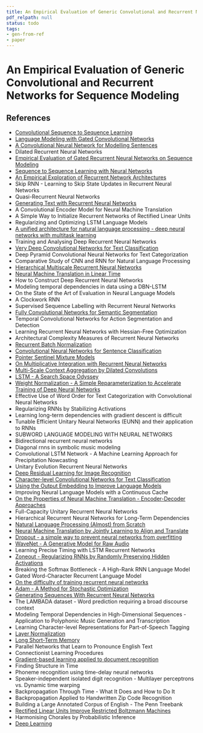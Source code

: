 ```yaml
---
title: An Empirical Evaluation of Generic Convolutional and Recurrent Networks for Sequence Modeling
pdf_relpath: null
status: todo
tags:
- gen-from-ref
- paper
---
```


# An Empirical Evaluation of Generic Convolutional and Recurrent Networks for Sequence Modeling

## References

- [Convolutional Sequence to Sequence Learning](./convolutional-sequence-to-sequence-learning.md)
- [Language Modeling with Gated Convolutional Networks](./language-modeling-with-gated-convolutional-networks.md)
- [A Convolutional Neural Network for Modelling Sentences](./a-convolutional-neural-network-for-modelling-sentences.md)
- Dilated Recurrent Neural Networks
- [Empirical Evaluation of Gated Recurrent Neural Networks on Sequence Modeling](./empirical-evaluation-of-gated-recurrent-neural-networks-on-sequence-modeling.md)
- [Sequence to Sequence Learning with Neural Networks](./sequence-to-sequence-learning-with-neural-networks.md)
- [An Empirical Exploration of Recurrent Network Architectures](./an-empirical-exploration-of-recurrent-network-architectures.md)
- Skip RNN - Learning to Skip State Updates in Recurrent Neural Networks
- Quasi-Recurrent Neural Networks
- [Generating Text with Recurrent Neural Networks](./generating-text-with-recurrent-neural-networks.md)
- A Convolutional Encoder Model for Neural Machine Translation
- A Simple Way to Initialize Recurrent Networks of Rectified Linear Units
- Regularizing and Optimizing LSTM Language Models
- [A unified architecture for natural language processing - deep neural networks with multitask learning](./a-unified-architecture-for-natural-language-processing-deep-neural-networks-with-multitask-learning.md)
- Training and Analysing Deep Recurrent Neural Networks
- [Very Deep Convolutional Networks for Text Classification](./very-deep-convolutional-networks-for-text-classification.md)
- Deep Pyramid Convolutional Neural Networks for Text Categorization
- Comparative Study of CNN and RNN for Natural Language Processing
- [Hierarchical Multiscale Recurrent Neural Networks](./hierarchical-multiscale-recurrent-neural-networks.md)
- [Neural Machine Translation in Linear Time](./neural-machine-translation-in-linear-time.md)
- How to Construct Deep Recurrent Neural Networks
- Modeling temporal dependencies in data using a DBN-LSTM
- On the State of the Art of Evaluation in Neural Language Models
- A Clockwork RNN
- Supervised Sequence Labelling with Recurrent Neural Networks
- [Fully Convolutional Networks for Semantic Segmentation](./fully-convolutional-networks-for-semantic-segmentation.md)
- Temporal Convolutional Networks for Action Segmentation and Detection
- Learning Recurrent Neural Networks with Hessian-Free Optimization
- Architectural Complexity Measures of Recurrent Neural Networks
- [Recurrent Batch Normalization](./recurrent-batch-normalization.md)
- [Convolutional Neural Networks for Sentence Classification](./convolutional-neural-networks-for-sentence-classification.md)
- [Pointer Sentinel Mixture Models](./pointer-sentinel-mixture-models.md)
- [On Multiplicative Integration with Recurrent Neural Networks](./on-multiplicative-integration-with-recurrent-neural-networks.md)
- [Multi-Scale Context Aggregation by Dilated Convolutions](./multi-scale-context-aggregation-by-dilated-convolutions.md)
- [LSTM - A Search Space Odyssey](./lstm-a-search-space-odyssey.md)
- [Weight Normalization - A Simple Reparameterization to Accelerate Training of Deep Neural Networks](./weight-normalization-a-simple-reparameterization-to-accelerate-training-of-deep-neural-networks.md)
- Effective Use of Word Order for Text Categorization with Convolutional Neural Networks
- Regularizing RNNs by Stabilizing Activations
- Learning long-term dependencies with gradient descent is difficult
- Tunable Efficient Unitary Neural Networks (EUNN) and their application to RNNs
- SUBWORD LANGUAGE MODELING WITH NEURAL NETWORKS
- Bidirectional recurrent neural networks
- Diagonal rnns in symbolic music modeling
- Convolutional LSTM Network - A Machine Learning Approach for Precipitation Nowcasting
- Unitary Evolution Recurrent Neural Networks
- [Deep Residual Learning for Image Recognition](./deep-residual-learning-for-image-recognition.md)
- [Character-level Convolutional Networks for Text Classification](./character-level-convolutional-networks-for-text-classification.md)
- [Using the Output Embedding to Improve Language Models](./using-the-output-embedding-to-improve-language-models.md)
- Improving Neural Language Models with a Continuous Cache
- [On the Properties of Neural Machine Translation - Encoder-Decoder Approaches](./on-the-properties-of-neural-machine-translation-encoder-decoder-approaches.md)
- Full-Capacity Unitary Recurrent Neural Networks
- Hierarchical Recurrent Neural Networks for Long-Term Dependencies
- [Natural Language Processing (Almost) from Scratch](./natural-language-processing-almost-from-scratch.md)
- [Neural Machine Translation by Jointly Learning to Align and Translate](./neural-machine-translation-by-jointly-learning-to-align-and-translate.md)
- [Dropout - a simple way to prevent neural networks from overfitting](./dropout-a-simple-way-to-prevent-neural-networks-from-overfitting.md)
- [WaveNet - A Generative Model for Raw Audio](./wavenet-a-generative-model-for-raw-audio.md)
- Learning Precise Timing with LSTM Recurrent Networks
- [Zoneout - Regularizing RNNs by Randomly Preserving Hidden Activations](./zoneout-regularizing-rnns-by-randomly-preserving-hidden-activations.md)
- Breaking the Softmax Bottleneck - A High-Rank RNN Language Model
- Gated Word-Character Recurrent Language Model
- [On the difficulty of training recurrent neural networks](./on-the-difficulty-of-training-recurrent-neural-networks.md)
- [Adam - A Method for Stochastic Optimization](./adam-a-method-for-stochastic-optimization.md)
- [Generating Sequences With Recurrent Neural Networks](./generating-sequences-with-recurrent-neural-networks.md)
- The LAMBADA dataset - Word prediction requiring a broad discourse context
- Modeling Temporal Dependencies in High-Dimensional Sequences - Application to Polyphonic Music Generation and Transcription
- Learning Character-level Representations for Part-of-Speech Tagging
- [Layer Normalization](./layer-normalization.md)
- [Long Short-Term Memory](./long-short-term-memory.md)
- Parallel Networks that Learn to Pronounce English Text
- Connectionist Learning Procedures
- [Gradient-based learning applied to document recognition](./gradient-based-learning-applied-to-document-recognition.md)
- Finding Structure in Time
- Phoneme recognition using time-delay neural networks
- Speaker-independent isolated digit recognition - Multilayer perceptrons vs. Dynamic time warping
- Backpropagation Through Time - What It Does and How to Do It
- Backpropagation Applied to Handwritten Zip Code Recognition
- Building a Large Annotated Corpus of English - The Penn Treebank
- [Rectified Linear Units Improve Restricted Boltzmann Machines](./rectified-linear-units-improve-restricted-boltzmann-machines.md)
- Harmonising Chorales by Probabilistic Inference
- [Deep Learning](./deep-learning.md)
